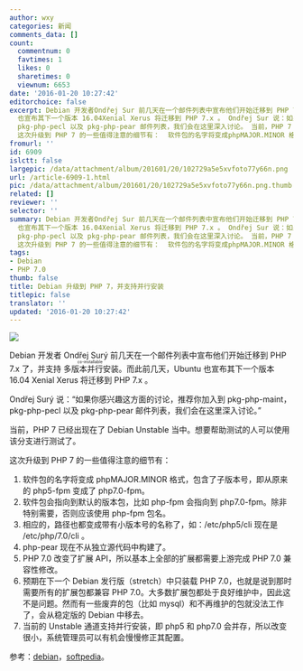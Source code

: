 ```yaml
---
author: wxy
categories: 新闻
comments_data: []
count:
  commentnum: 0
  favtimes: 1
  likes: 0
  sharetimes: 0
  viewnum: 6653
date: '2016-01-20 10:27:42'
editorchoice: false
excerpt: Debian 开发者Ondřej Sur 前几天在一个邮件列表中宣布他们开始迁移到 PHP 7.x 了，并支持多版本并行安装（co-installable）。而此前几天，Ubuntu
  也宣布其下一个版本 16.04Xenial Xerus 将迁移到 PHP 7.x 。 Ondřej Sur 说：如果你感兴趣这方面的讨论，推荐你加入到pkg-php-maint，
  pkg-php-pecl 以及 pkg-php-pear 邮件列表，我们会在这里深入讨论。 当前，PHP 7 已经出现在了 Debian Unstable 当中。想要帮助测试的人可以使用该分支进行测试了。
  这次升级到 PHP 7 的一些值得注意的细节有：  软件包的名字将变成phpMAJOR.MINOR 格式，
fromurl: ''
id: 6909
islctt: false
largepic: /data/attachment/album/201601/20/102729a5e5xvfoto77y66n.png
url: /article-6909-1.html
pic: /data/attachment/album/201601/20/102729a5e5xvfoto77y66n.png.thumb.jpg
related: []
reviewer: ''
selector: ''
summary: Debian 开发者Ondřej Sur 前几天在一个邮件列表中宣布他们开始迁移到 PHP 7.x 了，并支持多版本并行安装（co-installable）。而此前几天，Ubuntu
  也宣布其下一个版本 16.04Xenial Xerus 将迁移到 PHP 7.x 。 Ondřej Sur 说：如果你感兴趣这方面的讨论，推荐你加入到pkg-php-maint，
  pkg-php-pecl 以及 pkg-php-pear 邮件列表，我们会在这里深入讨论。 当前，PHP 7 已经出现在了 Debian Unstable 当中。想要帮助测试的人可以使用该分支进行测试了。
  这次升级到 PHP 7 的一些值得注意的细节有：  软件包的名字将变成phpMAJOR.MINOR 格式，
tags:
- Debian
- PHP 7.0
thumb: false
title: Debian 升级到 PHP 7，并支持并行安装
titlepic: false
translator: ''
updated: '2016-01-20 10:27:42'
---
```


![](/data/attachment/album/201601/20/102729a5e5xvfoto77y66n.png)


Debian 开发者 Ondřej Surý 前几天在一个邮件列表中宣布他们开始迁移到 PHP 7.x 了，并支持<ruby> 多版本并行安装 <rp>  （ </rp> <rt>  co-installable </rt> <rp>  ） </rp></ruby>。而此前几天，Ubuntu 也宣布其下一个版本 16.04 Xenial Xerus 将迁移到 PHP 7.x 。


Ondřej Surý 说：“如果你感兴趣这方面的讨论，推荐你加入到 pkg-php-maint， pkg-php-pecl 以及 pkg-php-pear 邮件列表，我们会在这里深入讨论。”


当前，PHP 7 已经出现在了 Debian Unstable 当中。想要帮助测试的人可以使用该分支进行测试了。


这次升级到 PHP 7 的一些值得注意的细节有：


1. 软件包的名字将变成 phpMAJOR.MINOR 格式，包含了子版本号，即从原来的 php5-fpm 变成了 php7.0-fpm。
2. 软件包会指向到默认的版本包，比如 php-fpm 会指向到 php7.0-fpm。除非特别需要，否则应该使用 php-fpm 包名。
3. 相应的，路径也都变成带有小版本号的名称了，如：/etc/php5/cli 现在是 /etc/php/7.0/cli 。
4. php-pear 现在不从独立源代码中构建了。
5. PHP 7.0 改变了扩展 API，所以基本上全部的扩展都需要上游完成 PHP 7.0 兼容性修改。
6. 预期在下一个 Debian 发行版（stretch）中只装载 PHP 7.0，也就是说到那时需要所有的扩展包都兼容 PHP 7.0。大多数扩展包都处于良好维护中，因此这不是问题。然而有一些废弃的包（比如 mysql）和不再维护的包就没法工作了，会从稳定版的 Debian 中移去。
7. 当前的 Unstable 通道支持并行安装，即 php5 和 php7.0 会并存，所以改变很小，系统管理员可以有机会慢慢修正其配置。


参考：[debian](https://lists.debian.org/debian-devel-announce/2016/01/msg00002.html)，[softpedia](http://news.softpedia.com/news/debian-is-moving-to-php-7-and-so-are-numerous-other-linux-distributions-498951.shtml)。